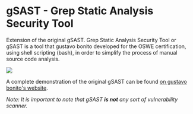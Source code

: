 # gSAST - Grep Static Analysis Security Tool

Extension of the original gSAST. Grep Static Analysis Security Tool or gSAST is a tool that gustavo bonito developed for the OSWE certification, using shell scripting (bash), in order to simplify the process of manual source code analysis.

![](./demo/gSAST.png)

A complete demonstration of the original gSAST can be found [on gustavo bonito's website](https://gustavobonito.pt/posts/gsast/).

*Note: It is important to note that gSAST **is not** any sort of vulnerability scanner.*
